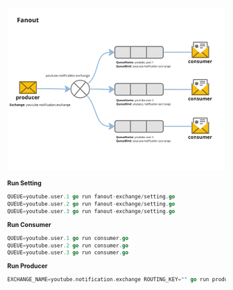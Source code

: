 ![fanout-exchange](../images/fanout-exchange.png)


**Run Setting**
```go sh
QUEUE=youtube.user.1 go run fanout-exchange/setting.go
QUEUE=youtube.user.2 go run fanout-exchange/setting.go
QUEUE=youtube.user.3 go run fanout-exchange/setting.go
```

**Run Consumer**
```go sh
QUEUE=youtube.user.1 go run consumer.go
QUEUE=youtube.user.2 go run consumer.go
QUEUE=youtube.user.3 go run consumer.go
```

**Run Producer**
```go sh
EXCHANGE_NAME=youtube.notification.exchange ROUTING_KEY="" go run producer.go
```